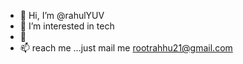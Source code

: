- 👋 Hi, I’m @rahulYUV
- 👀 I’m interested in tech 
- 🌱 
- 📫 reach me ...just mail me rootrahhu21@gmail.com

